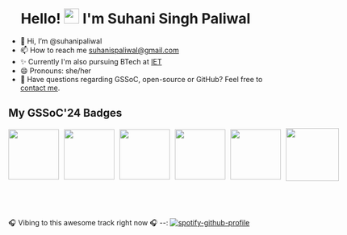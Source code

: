 <h1 align="center">Hello! <img src="https://raw.githubusercontent.com/MartinHeinz/MartinHeinz/master/wave.gif" width="30px"> I'm Suhani Singh Paliwal</h1>

- 👋 Hi, I’m @suhanipaliwal
- 📫 How to reach me suhanispaliwal@gmail.com
- ✨ Currently I'm also pursuing BTech at [IET](https://www.ietlucknow.ac.in/)
- 😄 Pronouns: she/her
- 💬 Have questions regarding GSSoC, open-source or GitHub? Feel free to [contact me](https://topmate.io/suhani_singh_paliwal/1202120/pay).
  
<!---
suhanipaliwal/suhanipaliwal is a ✨ special ✨ repository because its `README.md` (this file) appears on your GitHub profile.
You can click the Preview link to take a look at your changes.
--->
## My GSSoC'24 Badges 
<div style='display:flex; align-items:center; gap: 10px;' align='center'>
<!-- <img src="https://raw.githubusercontent.com/girlscript/gssoc-website-new/main/public/badges/postman.png" width="100px" height="100px" /> -->
  <img src="https://raw.githubusercontent.com/GSSoC24/Postman-Challenge/main/docs/assets/1.png" width="100px" height="100px" />
  <img src="https://raw.githubusercontent.com/GSSoC24/Postman-Challenge/main/docs/assets/2.png" width="100px" height="100px" />
  <img src="https://raw.githubusercontent.com/GSSoC24/Postman-Challenge/main/docs/assets/3.png" width="100px" height="100px" />
  <img src="https://raw.githubusercontent.com/GSSoC24/Postman-Challenge/main/docs/assets/4.png" width="100px" height="100px" />
  <img src="https://raw.githubusercontent.com/GSSoC24/Postman-Challenge/main/docs/assets/5.png" width="100px" height="100px" />
  <img src="https://raw.githubusercontent.com/GSSoC24/Postman-Challenge/main/docs/assets/6.png" width="105px" height="105px" />
</div>
<br>
<br>

#
 🎧 Vibing to this awesome track right now 🎧 
--:
[![spotify-github-profile](https://spotify-github-profile.kittinanx.com/api/view?uid=31ik7hp6yn5wqialc4ltfjsb6dka&cover_image=true&theme=novatorem&show_offline=false&background_color=121212&interchange=true&bar_color=53b14f&bar_color_cover=false)](https://github.com/kittinan/spotify-github-profile) 
